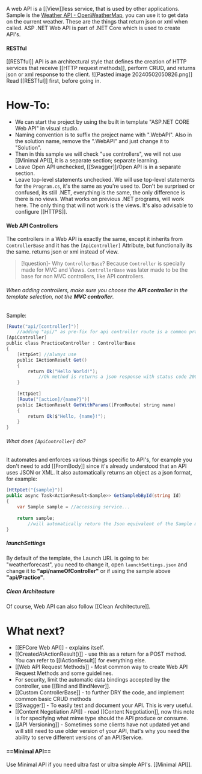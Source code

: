 A web API is a [[View]]less service, that is used by other applications. Sample is the [Weather API - OpenWeatherMap](https://openweathermap.org/api), you can use it to get data on the current weather. These are the things that return json or xml when called.
ASP .NET Web API is part of .NET Core which is used to create API's.
#### RESTful
[[RESTful]] API is an architectural style that defines the creation of HTTP services that receive [[HTTP request methods]], perform CRUD, and returns json or xml response to the client.
![[Pasted image 20240502050826.png]]
Read [[RESTful]] first, before going in.
# How-To:
- We can start the project by using the built in template "ASP.NET CORE Web API" in visual studio.
- Naming convention is to suffix the project name with ".WebAPI". Also in the solution name, remove the ".WebAPI" and just change it to "Solution".
- Then in this sample we will check "use controllers", we will not use [[Minimal API]], it is a separate section; separate learning.
- Leave Open API unchecked, [[Swagger]]/Open API is in a separate section.
- Leave top-level statements unchecked. We will use top-level statements for the `Program.cs`, it's the same as you're used to.
Don't be surprised or confused, its still .NET, everything is the same, the only difference is there is no views. What works on previous .NET programs, will work here. The only thing that will not work is the views.
It's also advisable to configure [[HTTPS]].
#### Web API Controllers
The controllers in a Web API is exactly the same, except it inherits from `ControllerBase` and it has the `[ApiController]` Attribute, but functionally its the same. returns json or xml instead of view.
>[!question]- Why `ControllerBase`?
> Because `Controller` is specially made for MVC and Views. `ControllerBase` was later made to be the base for non MVC controllers, like API controllers.
###### When adding controllers, make sure you choose the **API controller** in the template selection, not the **MVC controller**.
Sample:
```c#
[Route("api/[controller]")] 
	//adding "api/" as pre-fix for api controller route is a common practice but not a standard
[ApiController]
public class PracticeController : ControllerBase
{
	[HttpGet] //always use 
	public IActionResult Get()
	{
		return Ok("Hello World!");
			//Ok method is returns a json response with status code 200 to indicate request successfull.
	}
	
	[HttpGet]
	[Route("[action]/{name?}")]
	public IActionResult GetWithParams([FromRoute] string name)
	{
		return Ok($"Hello, {name}!");
	}
}
```
###### What does `[ApiController]` do?
It automates and enforces various things specific to API's, for example you don't need to add [[FromBody]] since it's already understood that an API uses JSON or XML.
It also automatically returns an object as a json format, for example:
```c#
[HttpGet("{sample}")]
public async Task<ActionResult<Sample>> GetSamplebById(string Id)
{
	var Sample sample = //accessing service...
	
	return sample;
		//will automatically return the Json equivalent of the Sample model.
}
```
##### launchSettings
By default of the template, the Launch URL is going to be: "weatherforecast", you need to change it, open `launchSettings.json` and change it to **"api/nameOfController"** or if using the sample above **"api/Practice"**.
##### Clean Architecture
Of course, Web API can also follow [[Clean Architecture]].
# What next?
- [[EFCore Web API]] - explains itself.
- [[CreatedAtActionResult()]] - use this as a return for a POST method. You can refer to [[IActionResult]] for everything else.
- [[Web API Request Methods]] - Most common way to create Web API Request Methods and some guidelines.
- For security, limit the automatic data bindings accepted by the controller, use [[Bind and BindNever]].
- [[Custom ControllerBase]] - to further DRY the code, and implement common basic CRUD methods
- [[Swagger]] - To easily test and document your API. This is very useful.
- [[Content Negotiation API]] - read [[Content Negotiation]], now this note is for specifying what mime type should the API produce or consume.
- [[API Versioning]] - Sometimes some clients have not updated yet and will still need to use older version of your API, that's why you need the ability to serve different versions of an API/Service.
#### ==Minimal API==
Use Minimal API if you need ultra fast or ultra simple API's. [[Minimal API]].